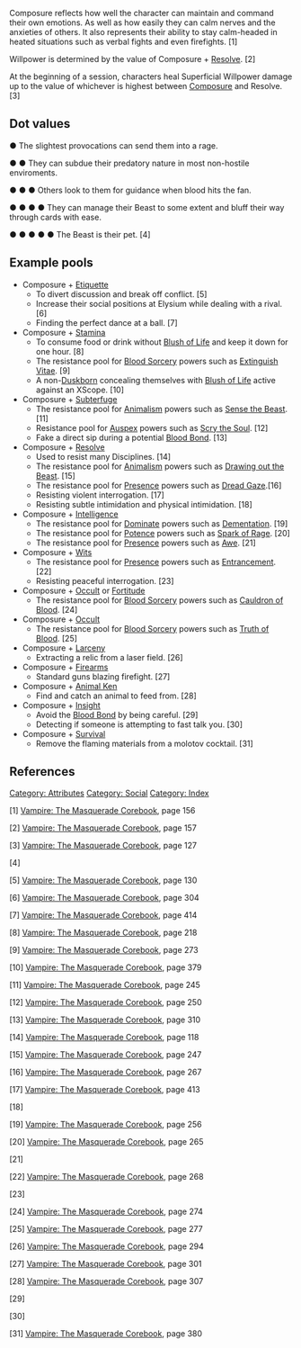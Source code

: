 Composure reflects how well the character can maintain and command their
own emotions. As well as how easily they can calm nerves and the
anxieties of others. It also represents their ability to stay
calm-headed in heated situations such as verbal fights and even
firefights. [1]

Willpower is determined by the value of Composure +
[Resolve](./resolve.md). [2]

At the beginning of a session, characters heal Superficial Willpower
damage up to the value of whichever is highest between
[Composure](./composure.md) and
Resolve. [3]

## Dot values

● The slightest provocations can send them into a rage.

● ● They can subdue their predatory nature in most non-hostile
enviroments.

● ● ● Others look to them for guidance when blood hits the fan.

● ● ● ● They can manage their Beast to some extent and bluff their way
through cards with ease.

● ● ● ● ● The Beast is their pet. [4]

## Example pools

- Composure +
  [Etiquette](./etiquette.md)
  - To divert discussion and break off conflict. [5]
  - Increase their social positions at Elysium while dealing with a
    rival. [6]
  - Finding the perfect dance at a ball. [7]
- Composure +
  [Stamina](./stamina.md)
  - To consume food or drink without
    [Blush of Life](./blush_of_life.md) and keep it down for one hour. [8]
  - The resistance pool for
    [Blood Sorcery](./blood_sorcery.md) powers such as
    [Extinguish Vitae](./blood_sorcery.md#extinguish-vitae). [9]
  - A
    non-[Duskborn](./thinblood.md)
    concealing themselves with
    [Blush of Life](./blush_of_life.md) active against an XScope. [10]
- Composure +
  [Subterfuge](./subterfuge.md)
  - The resistance pool for
    [Animalism](./animalism.md)
    powers such as [Sense the Beast](./animalism.md#sense-the-beast).[11]
  - Resistance pool for
    [Auspex](./auspex.md) powers
    such as [Scry the Soul](./auspex.md#scry-the-soul). [12]
  - Fake a direct sip during a potential
    [Blood Bond](./blood_bond.md).
    [13]
- Composure +
  [Resolve](./resolve.md)
  - Used to resist many Disciplines. [14]
  - The resistance pool for
    [Animalism](./animalism.md)
    powers such as
    [Drawing out the Beast](./animalism.md#drawing-out-the-beast). [15]
  - The resistance pool for
    [Presence](./presence.md)
    powers such as
    [Dread Gaze](./presence.md#dread-gaze).[16]
  - Resisting violent interrogation. [17]
  - Resisting subtle intimidation and physical intimidation. [18]
- Composure + [Intelligence](./intelligence.md)
  - The resistance pool for
    [Dominate](./dominate.md)
    powers such as [Dementation](./dominate.md#dementation). [19]
  - The resistance pool for
    [Potence](./potence.md)
    powers such as [Spark of Rage](./potence.md#spark-of-rage). [20]
  - The resistance pool for
    [Presence](./presence.md)
    powers such as
    [Awe](./presence.md#awe). [21]
- Composure + [Wits](./wits.md)
  - The resistance pool for
    [Presence](./presence.md)
    powers such as [Entrancement](./presence.md#entrancement). [22]
  - Resisting peaceful interrogation. [23]
- Composure +
  [Occult](./occult.md) or
  [Fortitude](./fortitude.md)
  - The resistance pool for
    [Blood Sorcery](./blood_sorcery.md) powers such as
    [Cauldron of Blood](./blood_sorcery.md#cauldron-of-blood). [24]
- Composure +
  [Occult](./occult.md)
  - The resistance pool for
    [Blood Sorcery](./blood_sorcery.md) powers such as
    [Truth of Blood](./blood_sorcery.md#truth-of-blood). [25]
- Composure +
  [Larceny](./larceny.md)
  - Extracting a relic from a laser field. [26]
- Composure +
  [Firearms](./firearms.md)
  - Standard guns blazing firefight. [27]
- Composure +
  [Animal Ken](./animal_ken.md)
  - Find and catch an animal to feed from. [28]
- Composure +
  [Insight](./insight.md)
  - Avoid the
    [Blood Bond](./blood_bond.md)
    by being careful. [29]
  - Detecting if someone is attempting to fast talk you. [30]
- Composure +
  [Survival](./survival.md)
  - Remove the flaming materials from a molotov cocktail. [31]

## References

<a href="Category:_Attributes" class="wikilink"
title="Category: Attributes">Category: Attributes</a>
<a href="Category:_Social" class="wikilink"
title="Category: Social">Category: Social</a>
<a href="Category:_Index" class="wikilink"
title="Category: Index">Category: Index</a>

[1] <a href="Vampire:_The_Masquerade_Corebook" class="wikilink"
title="Vampire: The Masquerade Corebook">Vampire: The Masquerade
Corebook</a>, page 156

[2] <a href="Vampire:_The_Masquerade_Corebook" class="wikilink"
title="Vampire: The Masquerade Corebook">Vampire: The Masquerade
Corebook</a>, page 157

[3] <a href="Vampire:_The_Masquerade_Corebook" class="wikilink"
title="Vampire: The Masquerade Corebook">Vampire: The Masquerade
Corebook</a>, page 127

[4]

[5] <a href="Vampire:_The_Masquerade_Corebook" class="wikilink"
title="Vampire: The Masquerade Corebook">Vampire: The Masquerade
Corebook</a>, page 130

[6] <a href="Vampire:_The_Masquerade_Corebook" class="wikilink"
title="Vampire: The Masquerade Corebook">Vampire: The Masquerade
Corebook</a>, page 304

[7] <a href="Vampire:_The_Masquerade_Corebook" class="wikilink"
title="Vampire: The Masquerade Corebook">Vampire: The Masquerade
Corebook</a>, page 414

[8] <a href="Vampire:_The_Masquerade_Corebook" class="wikilink"
title="Vampire: The Masquerade Corebook">Vampire: The Masquerade
Corebook</a>, page 218

[9] <a href="Vampire:_The_Masquerade_Corebook" class="wikilink"
title="Vampire: The Masquerade Corebook">Vampire: The Masquerade
Corebook</a>, page 273

[10] <a href="Vampire:_The_Masquerade_Corebook" class="wikilink"
title="Vampire: The Masquerade Corebook">Vampire: The Masquerade
Corebook</a>, page 379

[11] <a href="Vampire:_The_Masquerade_Corebook" class="wikilink"
title="Vampire: The Masquerade Corebook">Vampire: The Masquerade
Corebook</a>, page 245

[12] <a href="Vampire:_The_Masquerade_Corebook" class="wikilink"
title="Vampire: The Masquerade Corebook">Vampire: The Masquerade
Corebook</a>, page 250

[13] <a href="Vampire:_The_Masquerade_Corebook" class="wikilink"
title="Vampire: The Masquerade Corebook">Vampire: The Masquerade
Corebook</a>, page 310

[14] <a href="Vampire:_The_Masquerade_Corebook" class="wikilink"
title="Vampire: The Masquerade Corebook">Vampire: The Masquerade
Corebook</a>, page 118

[15] <a href="Vampire:_The_Masquerade_Corebook" class="wikilink"
title="Vampire: The Masquerade Corebook">Vampire: The Masquerade
Corebook</a>, page 247

[16] <a href="Vampire:_The_Masquerade_Corebook" class="wikilink"
title="Vampire: The Masquerade Corebook">Vampire: The Masquerade
Corebook</a>, page 267

[17] <a href="Vampire:_The_Masquerade_Corebook" class="wikilink"
title="Vampire: The Masquerade Corebook">Vampire: The Masquerade
Corebook</a>, page 413

[18]

[19] <a href="Vampire:_The_Masquerade_Corebook" class="wikilink"
title="Vampire: The Masquerade Corebook">Vampire: The Masquerade
Corebook</a>, page 256

[20] <a href="Vampire:_The_Masquerade_Corebook" class="wikilink"
title="Vampire: The Masquerade Corebook">Vampire: The Masquerade
Corebook</a>, page 265

[21]

[22] <a href="Vampire:_The_Masquerade_Corebook" class="wikilink"
title="Vampire: The Masquerade Corebook">Vampire: The Masquerade
Corebook</a>, page 268

[23]

[24] <a href="Vampire:_The_Masquerade_Corebook" class="wikilink"
title="Vampire: The Masquerade Corebook">Vampire: The Masquerade
Corebook</a>, page 274

[25] <a href="Vampire:_The_Masquerade_Corebook" class="wikilink"
title="Vampire: The Masquerade Corebook">Vampire: The Masquerade
Corebook</a>, page 277

[26] <a href="Vampire:_The_Masquerade_Corebook" class="wikilink"
title="Vampire: The Masquerade Corebook">Vampire: The Masquerade
Corebook</a>, page 294

[27] <a href="Vampire:_The_Masquerade_Corebook" class="wikilink"
title="Vampire: The Masquerade Corebook">Vampire: The Masquerade
Corebook</a>, page 301

[28] <a href="Vampire:_The_Masquerade_Corebook" class="wikilink"
title="Vampire: The Masquerade Corebook">Vampire: The Masquerade
Corebook</a>, page 307

[29]

[30]

[31] <a href="Vampire:_The_Masquerade_Corebook" class="wikilink"
title="Vampire: The Masquerade Corebook">Vampire: The Masquerade
Corebook</a>, page 380
